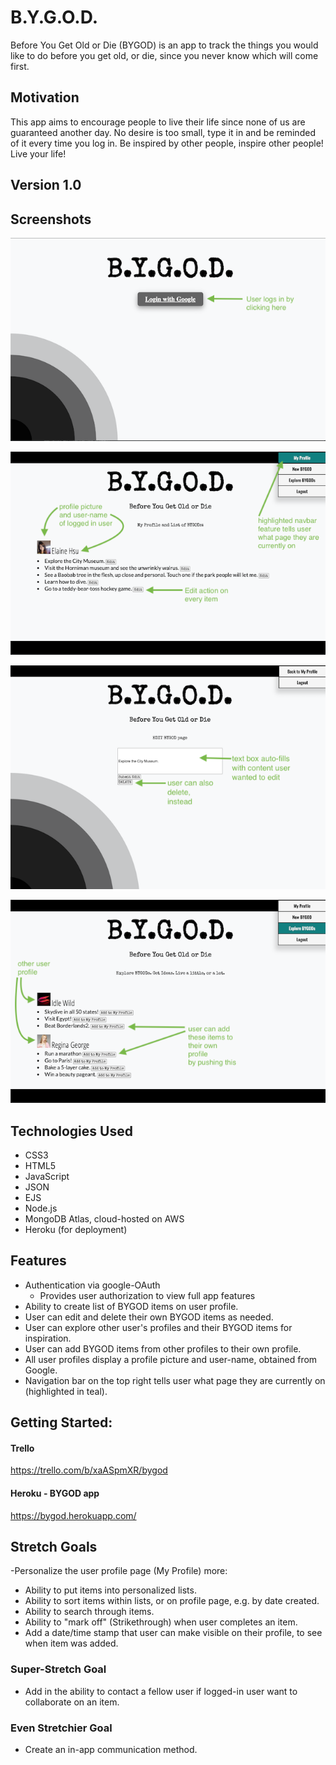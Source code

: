 # B.Y.G.O.D.

Before You Get Old or Die (BYGOD) is an app to track the things you would like to do before you get old, or die, since you never know which will come first. 

## Motivation
This app aims to encourage people to live their life since none of us are guaranteed another day. No desire is too small, type it in and be reminded of it every time you log in. Be inspired by other people, inspire other people! Live your life!

## Version 1.0

## Screenshots

![LoginScreen](./public/imgs/login.png "login.png")

![user-profile](./public/imgs/profile.png "profile.png")

![edit-item](./public/imgs/edit.png "edit.png")

![explore-users-items](./public/imgs/explore.png "explore.png")



## Technologies Used
- CSS3
- HTML5
- JavaScript
- JSON
- EJS 
- Node.js
- MongoDB Atlas, cloud-hosted on AWS 
- Heroku (for deployment)


## Features
- Authentication via google-OAuth
   - Provides user authorization to  view full app features
- Ability to create list of BYGOD items on user profile.
- User can edit and delete their own BYGOD items as needed. 
- User can explore other user's profiles and their BYGOD items for inspiration.
- User can add BYGOD items from other profiles to their own profile.
- All user profiles display a profile picture and user-name, obtained from Google. 
- Navigation bar on the top right tells user what page they are currently on (highlighted in teal).



## Getting Started:
#### Trello
https://trello.com/b/xaASpmXR/bygod
#### Heroku - BYGOD app 
https://bygod.herokuapp.com/


## Stretch Goals
-Personalize the user profile page (My Profile) more:
   - Ability to put items into personalized lists.
   - Ability to sort items within lists, or on profile page, e.g. by date created.
   - Ability to search through items.
   - Ability to "mark off" (Strikethrough) when user completes an item.
   - Add a date/time stamp that user can make visible on their profile, to see when item was added.  

### Super-Stretch Goal
- Add in the ability to contact a fellow user if logged-in user want to collaborate on an item.
### Even Stretchier Goal 
- Create an in-app communication method. 
